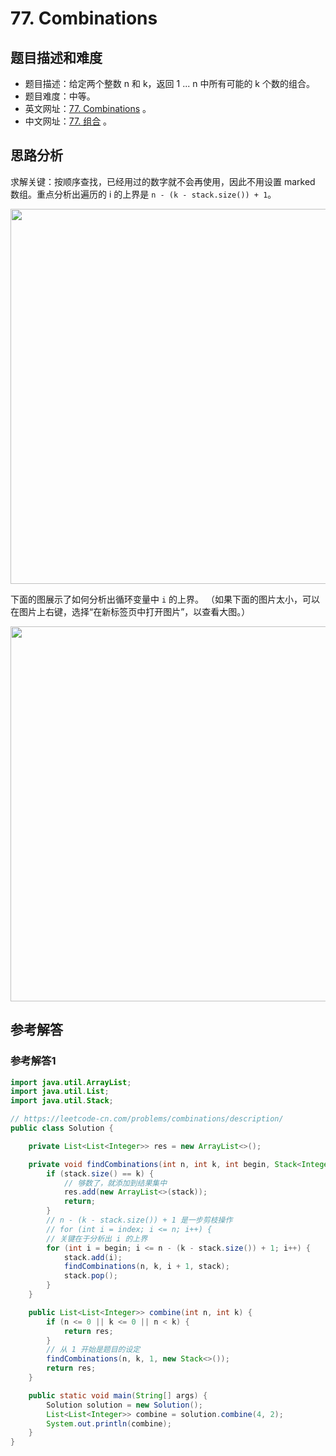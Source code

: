 # 77. Combinations

## 题目描述和难度
+ 题目描述：给定两个整数 n 和 k，返回 1 ... n 中所有可能的 k 个数的组合。
+ 题目难度：中等。
+ 英文网址：[77. Combinations](https://leetcode.com/problems/combinations/description/)  。
+ 中文网址：[77. 组合](https://leetcode-cn.com/problems/combinations/description/)  。
## 思路分析
求解关键：按顺序查找，已经用过的数字就不会再使用，因此不用设置 marked 数组。重点分析出遍历的 i 的上界是 `n - (k - stack.size()) + 1`。

<img src="https://liweiwei1419.github.io/images/leetcode-solution/77-1.jpg" width="600">

下面的图展示了如何分析出循环变量中 `i` 的上界。 （如果下面的图片太小，可以在图片上右键，选择“在新标签页中打开图片”，以查看大图。）

<img src="https://liweiwei1419.github.io/images/leetcode-solution/77-2.jpg" width="600">

## 参考解答
### 参考解答1

```java
import java.util.ArrayList;
import java.util.List;
import java.util.Stack;

// https://leetcode-cn.com/problems/combinations/description/
public class Solution {

    private List<List<Integer>> res = new ArrayList<>();

    private void findCombinations(int n, int k, int begin, Stack<Integer> stack) {
        if (stack.size() == k) {
            // 够数了，就添加到结果集中
            res.add(new ArrayList<>(stack));
            return;
        }
        // n - (k - stack.size()) + 1 是一步剪枝操作
        // for (int i = index; i <= n; i++) {
        // 关键在于分析出 i 的上界
        for (int i = begin; i <= n - (k - stack.size()) + 1; i++) {
            stack.add(i);
            findCombinations(n, k, i + 1, stack);
            stack.pop();
        }
    }

    public List<List<Integer>> combine(int n, int k) {
        if (n <= 0 || k <= 0 || n < k) {
            return res;
        }
        // 从 1 开始是题目的设定
        findCombinations(n, k, 1, new Stack<>());
        return res;
    }

    public static void main(String[] args) {
        Solution solution = new Solution();
        List<List<Integer>> combine = solution.combine(4, 2);
        System.out.println(combine);
    }
}
```